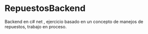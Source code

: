 # RepuestosBackend
Backend en c# net , ejercicio basado en un concepto de manejos de repuestos, trabajo en proceso.
